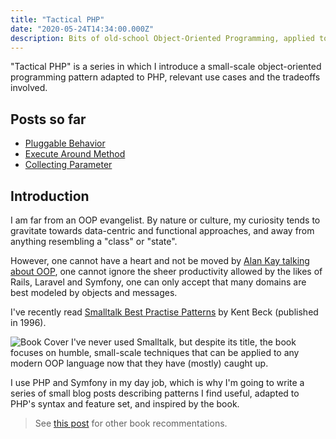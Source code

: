 ```yaml
---
title: "Tactical PHP"
date: "2020-05-24T14:34:00.000Z"
description: Bits of old-school Object-Oriented Programming, applied to PHP
---
```


"Tactical PHP" is a series in which I introduce a small-scale object-oriented programming pattern adapted to PHP, relevant use cases and the tradeoffs involved.

## Posts so far

* [Pluggable Behavior](/tactical-php/pluggable-behavior)
* [Execute Around Method](/tactical-php/execute-around-method)
* [Collecting Parameter](/tactical-php/collecting-parameter)

## Introduction

I am far from an OOP evangelist. By nature or culture, my curiosity tends to gravitate towards data-centric and functional approaches, and away from anything resembling a "class" or "state".  

However, one cannot have a heart and not be moved by [Alan Kay talking about OOP](https://www.youtube.com/watch?v=NdSD07U5uBs), one cannot ignore the sheer productivity allowed by the likes of Rails, Laravel and Symfony, one can only accept that many domains are best modeled by objects and messages.

I've recently read [Smalltalk Best Practise Patterns](https://www.oreilly.com/library/view/smalltalk-best-practice/9780132852098/) by Kent Beck (published in 1996).  

![Book Cover](/smalltalk-best-practise-patterns.jpeg)
I've never used Smalltalk, but despite its title, the book focuses on humble, small-scale techniques that can be applied to any modern OOP language now that they have (mostly) caught up.

I use PHP and Symfony in my day job, which is why I'm going to write a series of small blog posts describing patterns I find useful, adapted to PHP's syntax and feature set, and inspired by the book.

> See [this post](/learning-resources/) for other book recommentations.